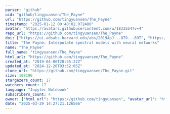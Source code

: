 ```yaml
---
parser: "github"
uid: "github/tingyuansen/The_Payne"
url: "https://github.com/tingyuansen/The_Payne"
timestamp: "2025-01-12 00:48:02.072480"
avatar: "https://avatars.githubusercontent.com/u/1833554?v=4"
repo_url: "https://github.com/tingyuansen/The_Payne"
doi: ["https://ui.adsabs.harvard.edu/abs/2019ApJ...879...69T", "https://ui.adsabs.harvard.edu/abs/2024ascl.soft12015T/abstract"]
title: "The Payne: Interpolate spectral models with neural networks"
name: "The_Payne"
full_name: "tingyuansen/The_Payne"
html_url: "https://github.com/tingyuansen/The_Payne"
created_at: "2019-04-06T20:35:22Z"
updated_at: "2024-12-26T03:52:05Z"
clone_url: "https://github.com/tingyuansen/The_Payne.git"
size: 108196
stargazers_count: 17
watchers_count: 17
language: "Jupyter Notebook"
subscribers_count: 4
owner: {"html_url": "https://github.com/tingyuansen", "avatar_url": "https://avatars.githubusercontent.com/u/1833554?v=4", "login": "tingyuansen", "type": "User"}
date: "2025-03-29 14:27:21.126566"
---
```

